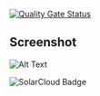 [![Quality Gate Status](https://sonarcloud.io/api/project_badges/measure?project=Nargissamatova_sne_repo&metric=alert_status)](https://sonarcloud.io/summary/new_code?id=Nargissamatova_sne_repo)



## Screenshot

![Alt Text](https://imgur.com/iX7mqMn.png)

![SolarCloud Badge](https://sonarcloud.io/images/project_badges/sonarcloud-white.svg
)
